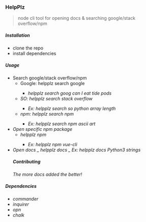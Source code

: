 ### HelpPlz

> node cli tool for opening docs & searching google/stack overflow/npm

##### Installation

* clone the repo
* install dependencies

##### Usage

* Search google/stack overflow/npm
  * Google: helpplz search google <for> <something> <I> <need>
    * helpplz search goog can I eat tide pods
  * SO: helpplz search stack overflow <for> <how> <to> <exit> <vim>
    * Ex: helpplz search so python array length
  * npm: helpplz search npm <keyword> <keyword>
    * Ex: helpplz search npm ascii art
* Open specific npm package
  * helpplz npm <packageName>
    * Ex: helpplz npm vue-cli
* Open docs
  _ helpplz docs <language> <method>
  _ Ex: helpplz docs Python3 strings
  ##### Contributing
  The more docs added the better!

##### Dependencies

* commander
* inquirer
* opn
* chalk

